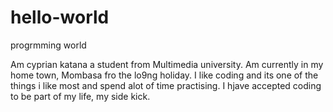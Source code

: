 # hello-world
progrmming world

Am cyprian katana a student from Multimedia university. Am currently in my home town, Mombasa fro the lo9ng holiday. I like coding and its one of the things i like most and spend alot of time practising. I hjave accepted coding to be part of my life, my side kick. 

